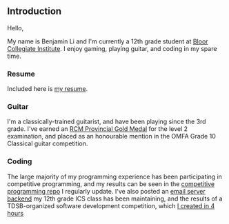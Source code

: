 ## Introduction

Hello,

My name is Benjamin Li and I'm currently a 12th grade student at [Bloor Collegiate Institute](http://schoolweb.tdsb.on.ca/bloorci/). I enjoy gaming, playing guitar, and coding in my spare time.

### Resume

Included here is [my resume](https://github.com/BenjaminBLi/BenjaminBLi.github.io/blob/master/Resume.pdf).

### Guitar

I'm a classically-trained guitarist, and have been playing since the 3rd grade. I've earned an [RCM Provincial Gold Medal](https://www.mississaugaschoolofmusic.ca/awards) for the level 2 examination, and placed as an honourable mention in the OMFA Grade 10 Classical guitar competition. 

### Coding

The large majority of my programming experience has been participating in competitive programming, and my results can be seen in the [competitive programming repo](https://github.com/BenjaminBLi/ccc-with-c) I regularly update. I've also posted an [email server backend](https://github.com/BenjaminBLi/IcsEmailServer) my 12th grade ICS class has been maintaining, and the results of a TDSB-organized software development competition, which [I created in 4 hours](https://github.com/BenjaminBLi/ShsmTdsb)
